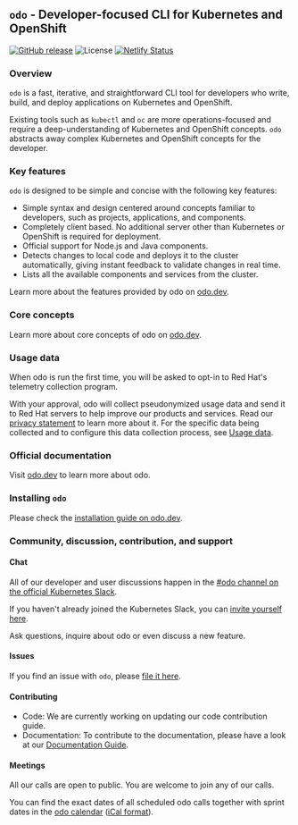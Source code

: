 `odo` - Developer-focused CLI for Kubernetes and OpenShift
---

[![GitHub release](https://img.shields.io/github/v/release/openshift/odo?style=for-the-badge)](https://github.com/openshift/odo/releases/latest)
![License](https://img.shields.io/github/license/openshift/odo?style=for-the-badge)
[![Netlify Status](https://api.netlify.com/api/v1/badges/e07867b0-56a4-4905-92a9-a152ceab5f0d/deploy-status)](https://app.netlify.com/sites/odo-docusaurus-preview/deploys)


### Overview

`odo`  is a fast, iterative, and straightforward CLI tool for developers who write, build, and deploy applications on Kubernetes and OpenShift.

Existing tools such as `kubectl` and `oc` are more operations-focused and require a deep-understanding of Kubernetes and OpenShift concepts. `odo` abstracts away complex Kubernetes and OpenShift concepts for the developer.

### Key features

`odo` is designed to be simple and concise with the following key features:

* Simple syntax and design centered around concepts familiar to developers, such as projects, applications, and components.
* Completely client based. No additional server other than Kubernetes or OpenShift is required for deployment.
* Official support for Node.js and Java components.
* Detects changes to local code and deploys it to the cluster automatically, giving instant feedback to validate changes in real time.
* Lists all the available components and services from the cluster.

Learn more about the features provided by odo on [odo.dev](https://odo.dev/docs/getting-started/features).

### Core concepts

Learn more about core concepts of odo on [odo.dev](https://odo.dev/docs/getting-started/basics).


### Usage data

When odo is run the first time, you will be asked to opt-in to Red Hat's telemetry collection program.

With your approval, odo will collect pseudonymized usage data and send it to Red Hat servers to help improve our products and services. Read our [privacy statement](https://developers.redhat.com/article/tool-data-collection) to learn more about it. For the specific data being collected and to configure this data collection process, see [Usage data](USAGE_DATA.adoc).

### Official documentation

Visit [odo.dev](https://odo.dev/) to learn more about odo.

### Installing `odo`

Please check the [installation guide on odo.dev](https://odo.dev/docs/getting-started/installation/).


### Community, discussion, contribution, and support


#### Chat 

All of our developer and user discussions happen in the [#odo channel on the official Kubernetes Slack](https://kubernetes.slack.com/archives/C01D6L2NUAG).

If you haven't already joined the Kubernetes Slack, you can [invite yourself here](https://slack.k8s.io/).

Ask questions, inquire about odo or even discuss a new feature.

#### Issues

If you find an issue with `odo`, please [file it here](https://github.com/openshift/odo/issues).


#### Contributing

* Code: We are currently working on updating our code contribution guide.
* Documentation: To contribute to the documentation, please have a look at our [Documentation Guide](https://odo.dev/docs/contributing/docs/).

#### Meetings

All our calls are open to public. You are welcome to join any of our calls.

You can find the exact dates of all scheduled odo calls together with sprint dates in the [odo calendar](https://calendar.google.com/calendar/embed?src=gi0s0v5ukfqkjpnn26p6va3jfc%40group.calendar.google.com) ([iCal format](https://calendar.google.com/calendar/ical/gi0s0v5ukfqkjpnn26p6va3jfc%40group.calendar.google.com/public/basic.ics)).

